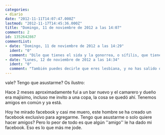 ```yaml
---
categories:
- diario
date: "2012-11-11T14:07:47.000Z"
lastmod: "2012-11-17T14:45:36.000Z"
title: "Domingo, 11 de noviembre de 2012 a las 14:07"
comments: 2
id: 1352642867
commentList:
- date: "Domingo, 11 de noviembre de 2012 a las 14:29"
  ident: "0"
  comment: "Dile que tienes el sida y la gonorrea, o sífilis, que tienes unoa granos horrendos y contagiosos abajo y que no quieres nada...\n\nQueda con él y le sueltas eso pero diciendole: veras tenia un poco de miedo en esta cita porque mis demas citas han sido un fracaso, a la hora del sexo salian todos corriendo por (y aqui sueltas lo deblas enfermedades venereas) Yo quiero un hombre que me acepte x lo que tengo etc etc\n\nSi drspues de eso el tio va detras tuya una de dos: o merece la pena d verdad ese hombre o le pica el pijo tanto k le da igual eso jajajaja\n\notra opcion a parte de todo esto es denunciarle el face y en motivos pones acoso, cierra tu perfil x si se crea otra cuenta y  bloqueale esa cuenta"
- date: "Lunes, 12 de noviembre de 2012 a las 14:34"
  ident: "0"
  comment: "También puedes decirle que eres lesbiana, y no has salido del armario, y que te oculte el secreto.\n\nPero siendo serios, si te agobia de verdad, habla con el en serio. Pregúntale que es lo que quiere contigo( es normal que se lo preguntes ya que te ha agregado con una cuenta únicamente para ti, y eso da que sospechar).  Podría no querer nada, y tener otras razones para agregarte desde esa cuenta, y si ves que quiere algo en serio dile que no y ya, no debería de ir a más. Si va a más (en mal plan),denuncialo ya.\n\nY que amigo más cabron xD"
---
```


vale? Tengo que asustarme? Os ilustro:  
  
Hace 2 meses aproximadamente fuí a un bar nuevo y el camarero y dueño era majísimo, incluso me invito a una copa, la cosa se quedó ahí. Tenemos amigos en común y ya está.  
  
Hoy he mirado facebook y casi me muero, este hombre se ha creado un facebook exclusivo para agregarme. Tengo que asustarme o solo quiere hacer amigos? Pero lo peor de todo es que algún \'\'amigo\'\' le ha dado mi facebook. Eso es lo que más me jode.